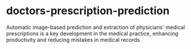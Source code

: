 # doctors-prescription-prediction
Automatic image-based prediction and extraction of physicians' medical prescriptions is a key  development in the medical practice, enhancing productivity and reducing mistakes in medical  records.
